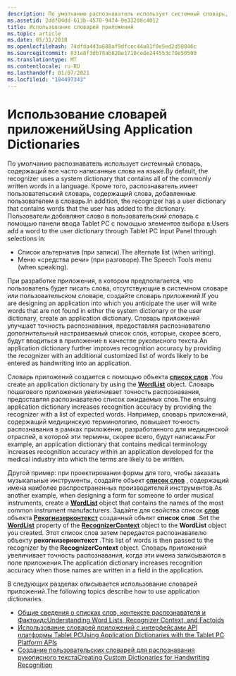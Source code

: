 ```yaml
---
description: По умолчанию распознаватель использует системный словарь, содержащий все часто написанные слова на языке.
ms.assetid: 2ddf04dd-613b-4570-9474-0e33208c4012
title: Использование словарей приложений
ms.topic: article
ms.date: 05/31/2018
ms.openlocfilehash: 74dfda443a688af9dfcec44a81f0e5ed2d50846c
ms.sourcegitcommit: 831e8f3db78ab820e1710cede244553c70e50500
ms.translationtype: MT
ms.contentlocale: ru-RU
ms.lasthandoff: 01/07/2021
ms.locfileid: "104497343"
---
```

# <a name="using-application-dictionaries"></a><span data-ttu-id="1ce79-103">Использование словарей приложений</span><span class="sxs-lookup"><span data-stu-id="1ce79-103">Using Application Dictionaries</span></span>

<span data-ttu-id="1ce79-104">По умолчанию распознаватель использует системный словарь, содержащий все часто написанные слова на языке.</span><span class="sxs-lookup"><span data-stu-id="1ce79-104">By default, the recognizer uses a system dictionary that contains all of the commonly written words in a language.</span></span> <span data-ttu-id="1ce79-105">Кроме того, распознаватель имеет пользовательский словарь, содержащий слова, добавленные пользователем в словарь.</span><span class="sxs-lookup"><span data-stu-id="1ce79-105">In addition, the recognizer has a user dictionary that contains words that the user has added to the dictionary.</span></span> <span data-ttu-id="1ce79-106">Пользователи добавляют слово в пользовательский словарь с помощью панели ввода Tablet PC с помощью элементов выбора в:</span><span class="sxs-lookup"><span data-stu-id="1ce79-106">Users add a word to the user dictionary through Tablet PC Input Panel through selections in:</span></span>

-   <span data-ttu-id="1ce79-107">Список альтернатив (при записи).</span><span class="sxs-lookup"><span data-stu-id="1ce79-107">The alternate list (when writing).</span></span>
-   <span data-ttu-id="1ce79-108">Меню «средства речи» (при разговоре).</span><span class="sxs-lookup"><span data-stu-id="1ce79-108">The Speech Tools menu (when speaking).</span></span>

<span data-ttu-id="1ce79-109">При разработке приложения, в котором предполагается, что пользователь будет писать слова, отсутствующие в системном словаре или пользовательском словаре, создайте словарь приложений.</span><span class="sxs-lookup"><span data-stu-id="1ce79-109">If you are designing an application into which you anticipate the user will write words that are not found in either the system dictionary or the user dictionary, create an application dictionary.</span></span> <span data-ttu-id="1ce79-110">Словарь приложений улучшает точность распознавания, предоставляя распознавателю дополнительный настраиваемый список слов, которые, скорее всего, будут вводиться в приложение в качестве рукописного текста.</span><span class="sxs-lookup"><span data-stu-id="1ce79-110">An application dictionary further improves recognition accuracy by providing the recognizer with an additional customized list of words likely to be entered as handwriting into an application.</span></span>

<span data-ttu-id="1ce79-111">Словарь приложений создается с помощью объекта [**список слов**](inkwordlist-class.md) .</span><span class="sxs-lookup"><span data-stu-id="1ce79-111">You create an application dictionary by using the [**WordList**](inkwordlist-class.md) object.</span></span> <span data-ttu-id="1ce79-112">Словарь пошагового приложения увеличивает точность распознавания, предоставляя распознавателю список ожидаемых слов.</span><span class="sxs-lookup"><span data-stu-id="1ce79-112">The ensuing application dictionary increases recognition accuracy by providing the recognizer with a list of expected words.</span></span> <span data-ttu-id="1ce79-113">Например, словарь приложений, содержащий медицинскую терминологию, повышает точность распознавания в рамках приложения, разработанного для медицинской отраслей, в которой эти термины, скорее всего, будут написаны.</span><span class="sxs-lookup"><span data-stu-id="1ce79-113">For example, an application dictionary that contains medical terminology increases recognition accuracy within an application developed for the medical industry into which the terms are likely to be written.</span></span>

<span data-ttu-id="1ce79-114">Другой пример: при проектировании формы для того, чтобы заказать музыкальные инструменты, создайте объект [**список слов**](inkwordlist-class.md) , содержащий имена наиболее распространенных производителей инструментов.</span><span class="sxs-lookup"><span data-stu-id="1ce79-114">As another example, when designing a form for someone to order musical instruments, create a [**WordList**](inkwordlist-class.md) object that contains the names of the most common instrument manufacturers.</span></span> <span data-ttu-id="1ce79-115">Задайте для свойства список [**слов**](/windows/desktop/api/msinkaut/nf-msinkaut-iinkrecognizercontext-get_wordlist) объекта [**Рекогнизерконтекст**](inkrecognizercontext-class.md) созданный объект **список слов** .</span><span class="sxs-lookup"><span data-stu-id="1ce79-115">Set the [**WordList**](/windows/desktop/api/msinkaut/nf-msinkaut-iinkrecognizercontext-get_wordlist) property of the [**RecognizerContext**](inkrecognizercontext-class.md) object to the **WordList** object you created.</span></span> <span data-ttu-id="1ce79-116">Этот список слов затем передается распознавателю объекту **рекогнизерконтекст** .</span><span class="sxs-lookup"><span data-stu-id="1ce79-116">This list of words is then passed to the recognizer by the **RecognizerContext** object.</span></span> <span data-ttu-id="1ce79-117">Словарь приложений увеличивает точность распознавания, когда эти имена записываются в поле приложения.</span><span class="sxs-lookup"><span data-stu-id="1ce79-117">The application dictionary increases recognition accuracy when those names are written in a field in the application.</span></span>

<span data-ttu-id="1ce79-118">В следующих разделах описывается использование словарей приложений.</span><span class="sxs-lookup"><span data-stu-id="1ce79-118">The following topics describe how to use application dictionaries.</span></span>

-   [<span data-ttu-id="1ce79-119">Общие сведения о списках слов, контексте распознавателя и Фактоидс</span><span class="sxs-lookup"><span data-stu-id="1ce79-119">Understanding Word Lists, Recognizer Context, and Factoids</span></span>](understanding-wordlists--the-recognizercontext--and-factoids.md)
-   [<span data-ttu-id="1ce79-120">Использование словарей приложений с интерфейсами API платформы Tablet PC</span><span class="sxs-lookup"><span data-stu-id="1ce79-120">Using Application Dictionaries with the Tablet PC Platform APIs</span></span>](using-application-dictionaries-with-the-tablet-pc-platform-apis.md)
-   [<span data-ttu-id="1ce79-121">Создание пользовательских словарей для распознавания рукописного текста</span><span class="sxs-lookup"><span data-stu-id="1ce79-121">Creating Custom Dictionaries for Handwriting Recognition</span></span>](creating-custom-dictionaries-for-handwriting-recognition-in-windows-7-and-windows-server-2008-r2.md)

 

 



